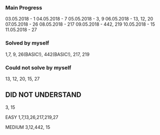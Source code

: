 ### Main Progress ###

03.05.2018 - 1
04.05.2018 - 7
05.05.2018 - 3, 9
06.05.2018 - 13, 12, 20
07.05.2018 - 26
08.05.2018 - 217
09.05.2018 - 442, 219
10.05.2018 - 15
11.05.2018 - 27


### Solved by myself ###
1,7, 9, 26(BASIC!), 442(BASIC!), 217, 219



### Could not solve by myself ###
13, 12, 20, 15, 27

## DID NOT UNDERSTAND ###
3, 15



EASY
1,7,13,26,217,219,27

MEDIUM
3,12,442, 15